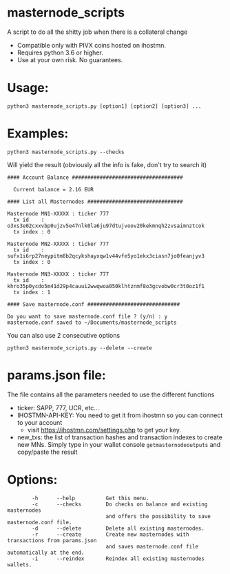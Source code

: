 # masternode_scripts
A script to do all the shitty job when there is a collateral change

* Compatible only with PIVX coins hosted on ihostmn.
* Requires python 3.6 or higher.
* Use at your own risk. No guarantees.

# Usage:

```python3 masternode_scripts.py [option1] [option2] [option3] ...```

# Examples:

```python3 masternode_scripts.py --checks```

Will yield the result (obviously all the info is fake, don't try to search it)

```
#### Account Balance ####################################

  Current balance = 2.16 EUR

#### List all Masternodes ###############################

Masternode MN1-XXXXX : ticker 777
  tx id    : o3xs3e02cxxvbp0ujzv5e47nlk0la6ju97dtujvoov20kekmnqh2zvsaimnztcok
  tx index : 0

Masternode MN2-XXXXX : ticker 777
  tx id    : sufx1i6rp27neypitm8b2qcykshayxqw1v44vfe5yo1ekx3ciasn7jo0feanjyv3
  tx index : 0

Masternode MN3-XXXXX : ticker 777
  tx id    : khro35p0ycdo5m41d29p4cauui2wwqwoa050klhtznmf8o3gcvobw0cr3t0oz1f1
  tx index : 1

#### Save masternode.conf ##############################

Do you want to save masternode.conf file ? (y/n) : y
masternode.conf saved to ~/Documents/masternode_scripts
```

You can also use 2 consecutive options

```python3 masternode_scripts.py --delete --create```

# params.json file:

The file contains all the parameters needed to use the different functions
* ticker: SAPP, 777, UCR, etc...
* IHOSTMN-API-KEY: You need to get it from ihostmn so you can connect to your account 
  * visit https://ihostmn.com/settings.php to get your key.
* new_txs: the list of transaction hashes and transaction indexes to create new MNs. 
  Simply type in your wallet console `getmasternodeoutputs` and copy/paste the result

# Options:

```
        -h      --help          Get this menu.
        -c      --checks        Do checks on balance and existing masternodes
                                and offers the possibility to save masternode.conf file.
        -d      --delete        Delete all existing masternodes.
        -r      --create        Create new masternodes with transactions from params.json
                                and saves masternode.conf file automatically at the end.
        -i      --reindex       Reindex all existing masternodes wallets.
```